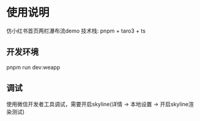 # 使用说明
仿小红书首页两栏瀑布流demo
技术栈: pnpm + taro3 + ts

## 开发环境
  pnpm run dev:weapp

## 调试
使用微信开发者工具调试，需要开启skyline(详情 -> 本地设置 -> 开启skyline渲染测试)
